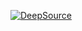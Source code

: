 [![DeepSource](https://deepsource.io/gh/OlivierArgentieri/api_ponyorm_test.svg/?label=active+issues&show_trend=true&token=lF4yFqW83FOUfDcUEz6xzaO6)](https://deepsource.io/gh/OlivierArgentieri/api_ponyorm_test/?ref=repository-badge)